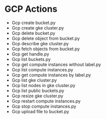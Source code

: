 

 # GCP Actions 

* Gcp create bucket.py
* Gcp create gke cluster.py
* Gcp delete bucket.py
* Gcp delete object from bucket.py
* Gcp describe gke cluster.py
* Gcp fetch objects from bucket.py
* Gcp get handle.py
* Gcp list buckets.py
* Gcp get compute instances without label.py
* Gcp list compute instances.py
* Gcp get compute instances by label.py
* Gcp list gke cluster.py
* Gcp list nodes in gke cluster.py
* Gcp list public buckets.py
* Gcp resize gke cluster.py
* Gcp restart compute instances.py
* Gcp stop compute instances.py
* Gcp upload file to bucket.py
